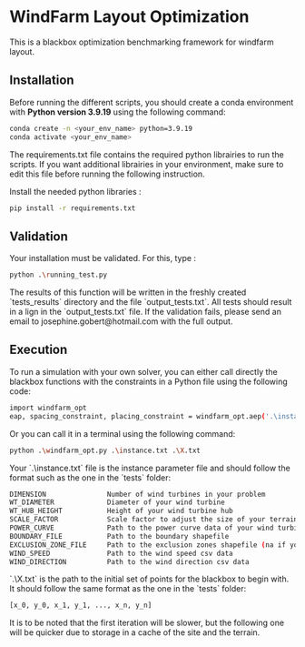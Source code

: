 # WindFarm Layout Optimization

<p> This is a blackbox optimization benchmarking framework for windfarm layout. </p>

## Installation

<p> Before running the different scripts, you should create a conda environment with <b>Python version 3.9.19</b> using the following command:</p>

```bash
conda create -n <your_env_name> python=3.9.19
conda activate <your_env_name>
```

<p>The requirements.txt file contains the required python librairies to run the scripts. If you want additional librairies in your environment, make sure to edit this file before running the following instruction.</p>

<p>Install the needed python libraries :</p>

```bash
pip install -r requirements.txt
```

## Validation 

<p> Your installation must be validated. For this, type : </p>

```bash
python .\running_test.py
```

<p> The results of this function will be written in the freshly created `tests_results` directory and the file `output_tests.txt`. All tests should result in a 
lign in the `output_tests.txt` file.
If the validation fails, please send an email to josephine.gobert@hotmail.com with the full output. </p>

## Execution

<p> To run a simulation with your own solver, you can either call directly the blackbox functions with the constraints in a Python file using the following code: </p>

```bash
import windfarm_opt
eap, spacing_constraint, placing_constraint = windfarm_opt.aep('.\instance.txt', '.\X.txt')
```


<p> Or you can call it in a terminal using the following command: </p>

```bash
python .\windfarm_opt.py .\instance.txt .\X.txt
```

<p> Your `.\instance.txt` file is the instance parameter file and should follow the format such as the one in the `tests` folder: </p>

```bash
DIMENSION               Number of wind turbines in your problem
WT_DIAMETER             Diameter of your wind turbine
WT_HUB_HEIGHT           Height of your wind turbine hub
SCALE_FACTOR            Scale factor to adjust the size of your terrain (usually 1)
POWER_CURVE             Path to the power curve data of your wind turbine
BOUNDARY_FILE           Path to the boundary shapefile
EXCLUSION_ZONE_FILE     Path to the exclusion zones shapefile (na if you have no exclusion zones shapefile)
WIND_SPEED              Path to the wind speed csv data
WIND_DIRECTION          Path to the wind direction csv data
```
<p> `.\X.txt` is the path to the initial set of points for the blackbox to begin with. It should follow the same format as the one in the `tests` folder: </p>

```bash
[x_0, y_0, x_1, y_1, ..., x_n, y_n]
```

<p> It is to be noted that the first iteration will be slower, but the following one will be quicker due to storage in a cache of the site and the terrain. </p>